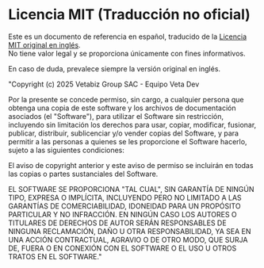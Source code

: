 # Licencia MIT (Traducción no oficial)

Este es un documento de referencia en español, traducido de la [Licencia MIT original en inglés](./LICENSE).  
No tiene valor legal y se proporciona únicamente con fines informativos.  

En caso de duda, prevalece siempre la versión original en inglés.

"Copyright (c) 2025 Vetabiz Group SAC - Equipo Veta Dev

Por la presente se concede permiso, sin cargo, a cualquier persona que obtenga una copia
de este software y los archivos de documentación asociados (el "Software"), para utilizar
el Software sin restricción, incluyendo sin limitación los derechos
para usar, copiar, modificar, fusionar, publicar, distribuir, sublicenciar y/o vender
copias del Software, y para permitir a las personas a quienes se les proporcione el Software
hacerlo, sujeto a las siguientes condiciones:

El aviso de copyright anterior y este aviso de permiso se incluirán en todas
las copias o partes sustanciales del Software.

EL SOFTWARE SE PROPORCIONA "TAL CUAL", SIN GARANTÍA DE NINGÚN TIPO, EXPRESA O
IMPLÍCITA, INCLUYENDO PERO NO LIMITADO A LAS GARANTÍAS DE COMERCIABILIDAD,
IDONEIDAD PARA UN PROPÓSITO PARTICULAR Y NO INFRACCIÓN. EN NINGÚN CASO LOS
AUTORES O TITULARES DE DERECHOS DE AUTOR SERÁN RESPONSABLES DE NINGUNA RECLAMACIÓN, DAÑO U OTRA
RESPONSABILIDAD, YA SEA EN UNA ACCIÓN CONTRACTUAL, AGRAVIO O DE OTRO MODO, QUE SURJA DE,
FUERA O EN CONEXIÓN CON EL SOFTWARE O EL USO U OTROS TRATOS EN EL
SOFTWARE."